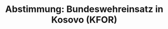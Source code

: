 ---
layout: abstimmung
title: "Abstimmung: Bundeswehreinsatz in Kosovo (KFOR)"
categories:
 - Bundeswehr
 - Ausland
tags:
 - Kosovo
 - KFOR
 - UN
abstimmung:
 legislaturperiode: 18
 bundestagssitzung: 113
 abstimmung: 1
links:
 - title: https://www.bundestag.de/parlament/plenum/abstimmung/abstimmung?id=343
   url: https://www.bundestag.de/parlament/plenum/abstimmung/abstimmung?id=343
 - title: http://www.abgeordnetenwatch.de/verlaengerung_des_bundeswehreinsatzes_in_kosovo_kfor-1105-739.html
   url: http://www.abgeordnetenwatch.de/verlaengerung_des_bundeswehreinsatzes_in_kosovo_kfor-1105-739.html
data:
 - title: Abstimmungsergebnis 20150619_1-data.pdf
   url: /res/abstimmungsliste/20150619_1-data.pdf
 - title: Abstimmungsergebnis 20150619_1_xls-data.csv
   url: /res/abstimmungsliste/analyses/20150619_1_xls-data.csv
documents:
 - title: Drucksache 18/05052.pdf
   url: http://dip21.bundestag.de/dip21/btd/18/050/1805052.pdf
   local: /res/abstimmungsdaten/018-113-01/1805052.pdf
 - title: Drucksache 18/05248.pdf
   url: http://dip21.bundestag.de/dip21/btd/18/052/1805248.pdf
   local: /res/abstimmungsdaten/018-113-01/1805248.pdf
preview: |
     Deutscher Bundestag
    
     113. Sitzung des Deutschen Bundestages
     am Freitag, 19.Juni 2015
    
     Endgültiges Ergebnis der Namentlichen Abstimmung Nr. 1
    
     Beschlussempfehlung des Auswärtigen Ausschusses (3. Ausschuss) zu dem Antrag der
     Bundesregierung
     Fortsetzung der Beteiligung an der internationalen Sicherheitspräsenz in Kosovo auf
     Grundlage der Resolution 1244 (1999) des Sicherheitsrates der Vereinten Nationen vom 10.
     Juni 1999 und des Militärisch-Technischen Abkommens zwischen der internationalen
     Sicherheitspräsenz (KFOR) und den Regierungen der Bundesrepublik Jugoslawien (jetzt:
     Republik Serbien) und der Republik Serbien vom 9. Juni 1999
     - Drucksachen 18/5052 und 18/5248 -
    
     Abgegebene Stimmen insgesamt:
    
     599
    
     Nicht abgegebene Stimmen:
     Ja-Stimmen:
    
     32
     532
    
     Nein-Stimmen:
    
     60
    
     Enthaltungen:
    
     7
    
     Ungültige:
    
     0
    
     Berlin, den 19.06.2015
    
     Beginn:
     Ende:
    
     9:38
     9:40
---